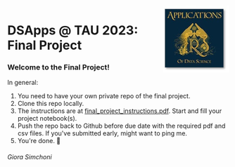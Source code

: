 <img src="images/DSApps_logo_small.jpg" align="right" />

# DSApps @ TAU 2023: Final Project

### Welcome to the Final Project!

In general:

1. You need to have your own private repo of the final project.
2. Clone this repo locally.
3. The instructions are at [final_project_instructions.pdf](final_project_instructions.pdf). Start and fill your project notebook(s).
4. Push the repo back to Github before due date with the required pdf and csv files. If you've submitted early, might want to ping me.
5. You're done. :nail_care:

###### Giora Simchoni